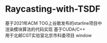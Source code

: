 # Raycasting-with-TSDF
基于2021年ACM TOG上谷歌发布的starline项目中  
渲染模块算法的代码实现
基于CUDA/C++  
用于北邮CGT实验室北京市科委项目
window
